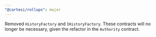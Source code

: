 ```yaml
---
"@cartesi/rollups": major
---
```


Removed `HistoryFactory` and `IHistoryFactory`.
These contracts will no longer be necessary, given the refactor in the `Authority` contract.
